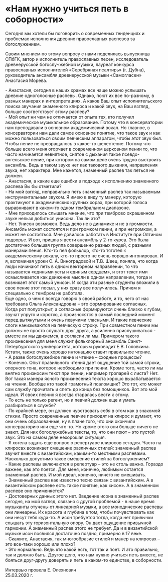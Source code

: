 <h1>«Нам нужно учиться петь в соборности»</h1>
<p>Сегодня мы хотели бы поговорить о современных тенденциях и проблемах исполнения древних православных распевов за богослужением. </p>
<p>Своим мнением по этому вопросу с нами поделилась выпускница СПбГК, автор и исполнитель православных песен, исследователь древнерусской богослу¬жебной музыки, лауреат конкурса православных исполнителей «Серебряная псалтирь» (г. Дубна), руководитель ансамбля древнерусской музыки «Самогласен» Анастасия Морева.</p>
- Анастасия, сегодня в наших храмах все чаще можно услышать древние одноголосные распевы. Однако, поют их все по-разному, в разных манерах и интерпретациях. А каков Ваш опыт исполнительского поиска звучания знаменного клироса и какой звук, на Ваш взгляд, больше соответствует этому распеву?<br />
- Мой опыт ни чем не отличается от опыта тех, кто получил академическое музыкальное образование. Потому что в консерватории нам преподавали в основном академический вокал. Но главное, в консерватории нам дали самое основное понятие, что такое звук и как можно пользоваться своим певческим аппаратом, чтобы этот звук был. Чтобы пение не превращалось в какое-то шелестение. Потому что больше всего меня огорчает в современном церковном пении то, что часто начинается невнятное, снятое с дыхания такое псевдо-ангельское пение, при котором на самом деле очень трудно выстроить ансамбль. Ведь в таком звуке нет как такового дыхания, направления звука, нет характера. Мне кажется, знаменный распев так петься не должен.<br />
- Анастасия, а какие еще ошибки в подходе к исполнению знаменного распева Вы бы отметили?<br />
- На мой взгляд, неправильно петь знаменный распев так называемым инструментальным звуком. Я имею в виду ту манеру, которую практикуют в академических крупных хорах, при которой голоса выравнивают в каком-то одном тембральном диапазоне.<br />
- Мне приходилось слышать мнение, что при темброво окрашенном звуке нельзя добиться унисона. Так ли это?<br />
- Нет. Унисон возможен. Ведь дело не в динамике и не в громкости. Ансамбль может состоятся и при громком пении, и при негромком, а может не состояться. Мне довилось работать в Институте при Оптином подворье. И вот, пришла я вести ансамбль у 2-го курса. Это была достаточно большая группа совершенно разных людей, с разными манерами пения. Кто-то пел фольклор, кто-то тяготел к академическому вокалу, кто-то просто не очень хорошо интонировал. И я, вспоминая уроки О. А. Виноградовой и Т.В. Швец, поняла, что когда люди начинают петь в одном векторном направлении, то что называется «едиными усты и единым сердцем», и этот текст ими осмысливается как движение мысли в одном направлении, тогда и возникает этот самый унисон. И когда эти разные студенты вложили в свое пение этот посыл, у них сразу все получилось.  Причем я специально с тембром не работала. <br />
Еще одно, о чем я всегда говорю в своей работе, и то, чего от нас требовала Ольга Александровна – это формирование согласных. <br />Когда рот полуоткрыт, а согласные формируются очень близко к губам, звучат упруго и коротко, а произносятся в самый последний момент перед вытянутыми и очень певучими гласными. И такие певческие слоги нанизываются на певческую строку. При совместном пении мы должны не просто слушать друг друга, а усиленно прислушиваться - вместе ли мы движемся, в согласии ли мы. Примером такого произнесения для меня служит фольклорный ансамбль Санкт-Петербургского университета, которым руководит Е.В. Головкина. Кстати, также очень хорошо интонацию ставит правильное чтение.<br />
- А разве богослужебное пение и чтение – сходные процессы?<br />
- Конечно. Опыт правильного чтения дает ощущение той самой строки, опорного тона, которое необходимо при пении. Кроме того, часто ли мы внятно произносим текст при пении, например тропарей с листа? Нет. Вот такая манера ясного произнесения текста хорошо вырабатывается на чтении. Вообще кто такой грамотный псаломщик? Это тот, кто может сам службу прочитать и спеть до конца без помощников. Вот это мой идеал. И своих певчих я всегда старалась вести к этому. <br />
- То есть не только регент, но и певчий должен еще и уметь разбираться в службе?<br />
- По крайней мере, он должен чувствовать себя в этом как в знакомой стихии. Просто современные певчие приходят на клирос и думают, что они очень образованные, ну в плане того, что они окончили консерваторию или еще что-то. Но кроме этого они больше ничего не знают. Для них богослужебные тексты, то, что они поют – это пустой звук. Это на самом деле нехорошая ситуация.<br />
- Я хотела задать еще вопрос о репертуаре клиросов сегодня. Часто на клиросах возникает смешение различных стилей: знаменный распев звучит вместе с византийским, какими-то местными распевами. Насколько допустимо такое смешение стилей за богослужением?<br />
- Какие распевы включаются в репертуар – это не столь важно. Гораздо важнее, как это поется. Для меня, конечно, любимым остается знаменный распев. И мой идеал, конечно, ничего не смешивать. <br />
- Знаменный распев как известно тесно связан с византийским. А в византийском распеве есть такое понятие, как «исон». А в знаменном распеве оно применяется?<br />
- Достоверных данных этого нет. Введение исона в знаменный распев сегодня, на мой взгляд, связано с другой проблемой - в наше время музыканты отучены от линеарной музыки, а все монодические распевы они линеарны. Их красота и глубина в том, чтобы почувствовать как они несут тебя куда-то. А исон требуется тогда, когда нет привычки слышать эту горизонтальную опору. Он дает ощущение привычной гармонии. А знаменный распев этого не требует. Да и в византийской музыке исон появился достаточно поздно, примерно в 17 веке.<br />
- Скажите, Анастасия, так многообразие стилей и манер на клиросах – это все-таки хорошо или плохо?<br />
- Это нормально. Ведь кто какой есть, тот так и поет. И это правильно, так и должно быть. Другое дело, что нам нужно учиться петь вместе, не бояться друг-другу доверять и петь в каком-то единстве, в соборности. <br />

<p>Интервью провела Е. Олехнович<br />
25.03.2020 г.</p>
